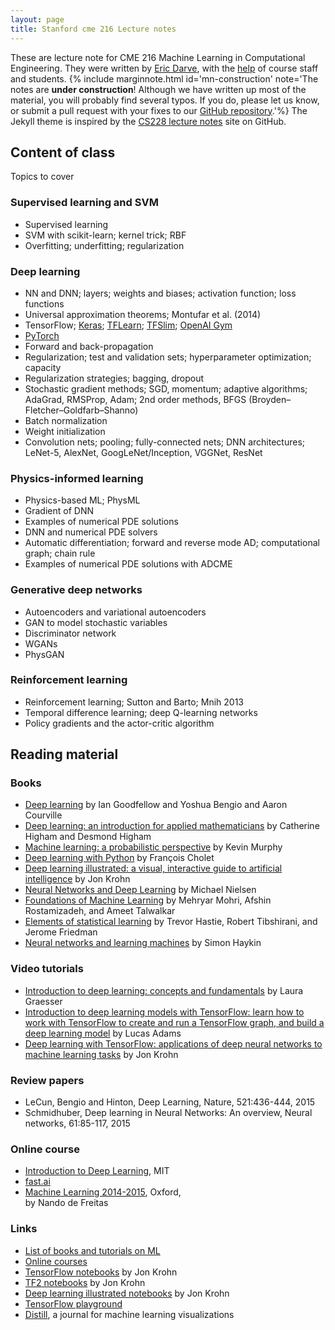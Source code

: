 ```yaml
---
layout: page
title: Stanford cme 216 Lecture notes
---
```


These are lecture note for CME 216 Machine Learning in Computational Engineering. They were written by [Eric Darve](https://me.stanford.edu/people/eric-darve), with the [help](https://github.com/EricDarve/cme216-spring-2020/commits/master) of course staff and students.
{% include marginnote.html id='mn-construction' note='The notes are **under construction**! Although we have written up most of the material, you will probably find several typos. If you do, please let us know, or submit a pull request with your fixes to our [GitHub repository](https://github.com/EricDarve/cme216-spring-2020).'%} The Jekyll theme is inspired by the [CS228 lecture notes](https://github.com/ermongroup/cs228-notes) site on GitHub.

## Content of class

Topics to cover

### Supervised learning and SVM
- Supervised learning
- SVM with scikit-learn; kernel trick; RBF
- Overfitting; underfitting; regularization

### Deep learning
- NN and DNN; layers; weights and biases; activation function; loss functions
- Universal approximation theorems; Montufar et al. (2014)
- TensorFlow; [Keras](https://www.tensorflow.org/guide/keras); [TFLearn](http://tflearn.org/); [TFSlim](https://github.com/google-research/tf-slim); [OpenAI Gym](https://gym.openai.com/)
- [PyTorch](https://pytorch.org/)
- Forward and back-propagation
- Regularization; test and validation sets; hyperparameter optimization; capacity
- Regularization strategies; bagging, dropout
- Stochastic gradient methods; SGD, momentum; adaptive algorithms; AdaGrad, RMSProp, Adam; 2nd order methods, BFGS (Broyden–Fletcher–Goldfarb–Shanno)
- Batch normalization
- Weight initialization
- Convolution nets; pooling; fully-connected nets; DNN architectures; LeNet-5, AlexNet, GoogLeNet/Inception, VGGNet, ResNet

### Physics-informed learning

- Physics-based ML; PhysML
- Gradient of DNN
- Examples of numerical PDE solutions
- DNN and numerical PDE solvers
- Automatic differentiation; forward and reverse mode AD; computational graph; chain rule
- Examples of numerical PDE solutions with ADCME

### Generative deep networks

- Autoencoders and variational autoencoders
- GAN to model stochastic variables
- Discriminator network
- WGANs
- PhysGAN

### Reinforcement learning
- Reinforcement learning; Sutton and Barto; Mnih 2013
- Temporal difference learning; deep Q-learning networks
- Policy gradients and the actor-critic algorithm

## Reading material

###  Books

- [Deep learning](http://www.deeplearningbook.org/) by Ian Goodfellow and Yoshua Bengio and Aaron Courville
- [Deep learning: an introduction for applied mathematicians](https://epubs.siam.org/doi/pdf/10.1137/18M1165748) by Catherine Higham and Desmond Higham
- [Machine learning: a probabilistic perspective]() by Kevin Murphy
- [Deep learning with Python](https://searchworks.stanford.edu/view/13216992) by Fran&#231;ois Cholet
- [Deep learning illustrated: a visual, interactive guide to artificial intelligence](https://searchworks.stanford.edu/view/13463749) by Jon Krohn
- [Neural Networks and Deep Learning](http://neuralnetworksanddeeplearning.com/) by Michael Nielsen
- [Foundations of Machine Learning](https://cs.nyu.edu/~mohri/mlbook/) by Mehryar Mohri, Afshin Rostamizadeh, and Ameet Talwalkar
- [Elements of statistical learning](https://searchworks.stanford.edu/view/12458005) by Trevor Hastie, Robert Tibshirani, and Jerome Friedman
- [Neural networks and learning machines](https://searchworks.stanford.edu/view/8631715) by Simon Haykin

### Video tutorials

- [Introduction to deep learning: concepts and fundamentals](https://searchworks.stanford.edu/view/13216564) by Laura Graesser
- [Introduction to deep learning models with TensorFlow: learn how to work with TensorFlow to create and run a TensorFlow graph, and build a deep learning model](https://searchworks.stanford.edu/view/13214579) by Lucas Adams
- [Deep learning with TensorFlow: applications of deep neural networks to machine learning tasks](https://searchworks.stanford.edu/view/13215423) by Jon Krohn

### Review papers

- LeCun, Bengio and Hinton, Deep Learning, Nature, 521:436-444, 2015
- Schmidhuber, Deep learning in Neural Networks: An overview, Neural networks, 61:85-117, 2015

### Online course

- [Introduction to Deep Learning](http://introtodeeplearning.com/), MIT
- [fast.ai](https://course.fast.ai/)
- [Machine Learning 2014-2015](https://www.cs.ox.ac.uk/people/nando.defreitas/machinelearning/), Oxford, 	
by Nando de Freitas

### Links

- [List of books and tutorials on ML](https://github.com/josephmisiti/awesome-machine-learning/blob/master/books.md)
- [Online courses](https://github.com/josephmisiti/awesome-machine-learning/blob/master/courses.md)
- [TensorFlow notebooks](https://github.com/the-deep-learners/TensorFlow-LiveLessons) by Jon Krohn
- [TF2 notebooks](https://github.com/jonkrohn/tf2) by Jon Krohn
- [Deep learning illustrated notebooks](https://github.com/the-deep-learners/deep-learning-illustrated) by Jon Krohn
- [TensorFlow playground](http://playground.tensorflow.org/)
- [Distill](https://distill.pub/), a journal for machine learning visualizations